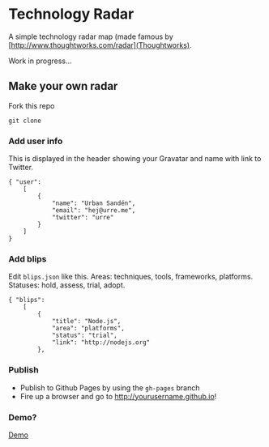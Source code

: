 # Technology Radar

A simple technology radar map (made famous by [http://www.thoughtworks.com/radar](Thoughtworks).

Work in progress...

## Make your own radar

Fork this repo

	git clone

### Add user info

This is displayed in the header showing your Gravatar and name with link to Twitter.

	{ "user":
	    [
	        {
	            "name": "Urban Sandén",
	            "email": "hej@urre.me",
	            "twitter": "urre"
	        }
	    ]
	}

### Add blips

Edit ``blips.json`` like this. Areas: techniques, tools, frameworks, platforms. Statuses: hold, assess, trial, adopt.

	{ "blips":
	    [
	        {
	            "title": "Node.js",
	            "area": "platforms",
	            "status": "trial",
	            "link": "http://nodejs.org"
	        },

### Publish

+ Publish to Github Pages by using the ``gh-pages`` branch
+ Fire up a browser and go to http://yourusername.github.io!

### Demo?

[Demo](http://urre.github.io)